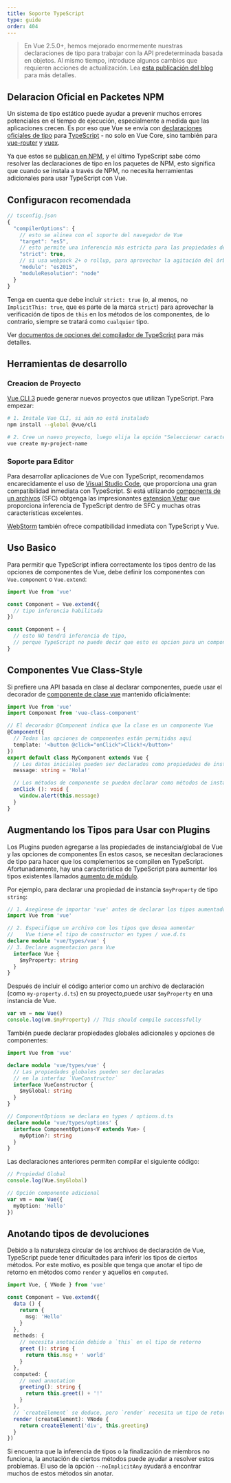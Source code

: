 ```yaml
---
title: Soporte TypeScript
type: guide
order: 404
---
```



> En Vue 2.5.0+, hemos mejorado enormemente nuestras declaraciones de tipo para trabajar con la API predeterminada basada en objetos. Al mismo tiempo, introduce algunos cambios que requieren acciones de actualización. Lea [esta publicación del blog](https://medium.com/the-vue-point/upcoming-typescript-changes-in-vue-2-5-e9bd7e2ecf08) para más detalles.

## Delaracion Oficial en Packetes NPM

Un sistema de tipo estático puede ayudar a prevenir muchos errores potenciales en el tiempo de ejecución, especialmente a medida que las aplicaciones crecen. Es por eso que Vue se envía con [declaraciones oficiales de tipo](https://github.com/vuejs/vue/tree/dev/types) para [TypeScript](https://www.typescriptlang.org/) - no solo en Vue Core, sino también para [vue-router](https://github.com/vuejs/vue-router/tree/dev/types) y [vuex](https://github.com/vuejs/vuex/tree/dev/types).

Ya que estos se [publican en NPM](https://cdn.jsdelivr.net/npm/vue/types/), y el último TypeScript sabe cómo resolver las declaraciones de tipo en los paquetes de NPM, esto significa que cuando se instala a través de NPM, no necesita herramientas adicionales para usar TypeScript con Vue.

## Configuracon recomendada

``` js
// tsconfig.json
{
  "compilerOptions": {    
    // esto se alinea con el soporte del navegador de Vue    
    "target": "es5",
    // esto permite una inferencia más estricta para las propiedades de datos en `this`    
    "strict": true,
    // si usa webpack 2+ o rollup, para aprovechar la agitación del árbol:
    "module": "es2015",
    "moduleResolution": "node"
  }
}
```

Tenga en cuenta que debe incluir `strict: true` (o, al menos, no `ImplicitThis: true`, que es parte de la marca `strict`) para aprovechar la verificación de tipos de `this` en los métodos de los componentes, de lo contrario, siempre se tratará como `cualquier` tipo.

Ver [documentos de opciones del compilador de TypeScript](https://www.typescriptlang.org/docs/handbook/compiler-options.html) para más detalles.

## Herramientas de desarrollo

### Creacion de Proyecto

[Vue CLI 3](https://github.com/vuejs/vue-cli) puede generar nuevos proyectos que utilizan TypeScript. Para empezar:

```bash
# 1. Instale Vue CLI, si aún no está instalado
npm install --global @vue/cli

# 2. Cree un nuevo proyecto, luego elija la opción "Seleccionar características manualmente"
vue create my-project-name
```

### Soporte para Editor

Para desarrollar aplicaciones de Vue con TypeScript, recomendamos encarecidamente el uso de [Visual Studio Code](https://code.visualstudio.com/), que proporciona una gran compatibilidad inmediata con TypeScript. Si está utilizando [components de un archivos](./single-file-components.html) (SFC) obtgenga las impresionantes [extension Vetur](https://github.com/vuejs/vetur) que proporciona inferencia de TypeScript dentro de SFC y muchas otras características excelentes.

[WebStorm](https://www.jetbrains.com/webstorm/) también ofrece compatibilidad inmediata con TypeScript y Vue.

## Uso Basico

Para permitir que TypeScript infiera correctamente los tipos dentro de las opciones de componentes de Vue, debe definir los componentes con `Vue.component` o `Vue.extend`:

``` ts
import Vue from 'vue'

const Component = Vue.extend({
  // tipo inferencia habilitada  
})

const Component = {
  // esto NO tendrá inferencia de tipo,  
  // porque TypeScript no puede decir que esto es opcion para un componente de Vue.  
}
```

## Componentes Vue Class-Style

Si prefiere una API basada en clase al declarar componentes, puede usar el decorador de [componente de clase vue](https://github.com/vuejs/vue-class-component) mantenido oficialmente:

``` ts
import Vue from 'vue'
import Component from 'vue-class-component'

// El decorador @Component indica que la clase es un componente Vue
@Component({
  // Todas las opciones de componentes están permitidas aquí
  template: '<button @click="onClick">Click!</button>'
})
export default class MyComponent extends Vue {
  // Los datos iniciales pueden ser declarados como propiedades de instancia  
  message: string = 'Hola!'

  // Los métodos de componente se pueden declarar como métodos de instancia
  onClick (): void {
    window.alert(this.message)
  }
}
```

## Augmentando los Tipos para Usar con  Plugins

Los Plugins pueden agregarse a las propiedades de instancia/global de Vue y las opciones de componentes En estos casos, se necesitan declaraciones de tipo para hacer que los complementos se compilen en TypeScript. Afortunadamente, hay una característica de TypeScript para aumentar los tipos existentes llamados [aumento de módulo](https://www.typescriptlang.org/docs/handbook/declaration-merging.html#module-augmentation).

Por ejemplo, para declarar una propiedad de instancia `$myProperty` de tipo `string`:

``` ts
// 1. Asegúrese de importar 'vue' antes de declarar los tipos aumentados
import Vue from 'vue'

// 2. Especifique un archivo con los tipos que desea aumentar
//    Vue tiene el tipo de constructor en types / vue.d.ts
declare module 'vue/types/vue' {
// 3. Declare augmentacion para Vue
  interface Vue {
    $myProperty: string
  }
}
```

Después de incluir el código anterior como un archivo de declaración (como `my-property.d.ts`) en su proyecto,puede usar `$myProperty` en una instancia de Vue.

```ts
var vm = new Vue()
console.log(vm.$myProperty) // This should compile successfully
```

También puede declarar propiedades globales adicionales y opciones de componentes:

```ts
import Vue from 'vue'

declare module 'vue/types/vue' {
  // Las propiedades globales pueden ser declaradas
  // en la interfaz `VueConstructor`
  interface VueConstructor {
    $myGlobal: string
  }
}

// ComponentOptions se declara en types / options.d.ts
declare module 'vue/types/options' {
  interface ComponentOptions<V extends Vue> {
    myOption?: string
  }
}
```

Las declaraciones anteriores permiten compilar el siguiente código:

```ts
// Propiedad Global 
console.log(Vue.$myGlobal)

// Opción componente adicional
var vm = new Vue({
  myOption: 'Hello'
})
```

## Anotando tipos de devoluciones

Debido a la naturaleza circular de los archivos de declaración de Vue, TypeScript puede tener dificultades para inferir los tipos de ciertos métodos. Por este motivo, es posible que tenga que anotar el tipo de retorno en métodos como `render` y aquellos en `computed`.

```ts
import Vue, { VNode } from 'vue'

const Component = Vue.extend({
  data () {
    return {
      msg: 'Hello'
    }
  },
  methods: {
    // necesita anotación debido a `this` en el tipo de retorno    
    greet (): string {
      return this.msg + ' world'
    }
  },
  computed: {
    // need annotation
    greeting(): string {
      return this.greet() + '!'
    }
  },
  // `createElement` se deduce, pero `render` necesita un tipo de retorno  
  render (createElement): VNode {
    return createElement('div', this.greeting)
  }
})
```

Si encuentra que la inferencia de tipos o la finalización de miembros no funciona, la anotación de ciertos métodos puede ayudar a resolver estos problemas. El uso de la opción `--noImplicitAny` ayudará a encontrar muchos de estos métodos sin anotar.